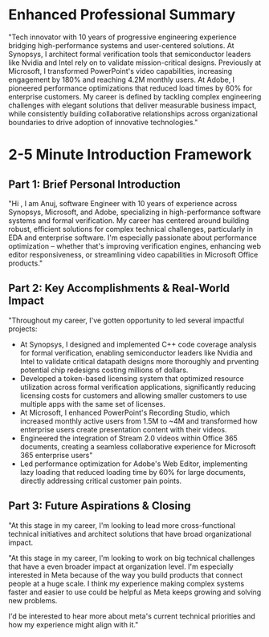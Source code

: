 # Enhanced Professional Summary

"Tech innovator with 10 years of progressive engineering experience bridging high-performance systems and user-centered solutions. At Synopsys, I architect formal verification tools that semiconductor leaders like Nvidia and Intel rely on to validate mission-critical designs. Previously at Microsoft, I transformed PowerPoint's video capabilities, increasing engagement by 180% and reaching 4.2M monthly users. At Adobe, I pioneered performance optimizations that reduced load times by 60% for enterprise customers. My career is defined by tackling complex engineering challenges with elegant solutions that deliver measurable business impact, while consistently building collaborative relationships across organizational boundaries to drive adoption of innovative technologies."

# 2-5 Minute Introduction Framework

## Part 1: Brief Personal Introduction

"Hi , I am Anuj, software Engineer with 10 years of experience across Synopsys, Microsoft, and Adobe, specializing in high-performance software systems and formal verification. My career has centered around building robust, efficient solutions for complex technical challenges, particularly in EDA and enterprise software. I'm especially passionate about performance optimization – whether that's improving verification engines, enhancing web editor responsiveness, or streamlining video capabilities in Microsoft Office products."

## Part 2: Key Accomplishments & Real-World Impact

"Throughout my career, I've gotten opportunity to led several impactful projects:

* At Synopsys, I designed and implemented C++ code coverage analysis for formal verification, enabling semiconductor leaders like Nvidia and Intel to validate critical datapath designs more thoroughly and prventing potential chip redesigns costing millions of dollars.
* Developed a token-based licensing system that optimized resource utilization across formal verification applications, significantly reducing licensing costs for customers and allowing smaller customers to use multiple apps with the same set of licenses.
* At Microsoft, I enhanced PowerPoint's Recording Studio, which increased monthly active users from 1.5M to ~4M and transformed how enterprise users create presentation content with their videos.
* Engineered the integration of Stream 2.0 videos within Office 365 documents, creating a seamless collaborative experience for Microsoft 365 enterprise users"
* Led performance optimization for Adobe's Web Editor, implementing lazy loading that reduced loading time by 60% for large documents, directly addressing critical customer pain points.

## Part 3: Future Aspirations & Closing

"At this stage in my career, I'm looking to lead more cross-functional technical initiatives and architect solutions that have broad organizational impact.

"At this stage in my career, I'm looking to work on big technical challenges that have a even broader impact at organization level. I'm especially interested in Meta because of the way you build products that connect people at a huge scale. I think my experience making complex systems faster and easier to use could be helpful as Meta keeps growing and solving new problems.

I'd be interested to hear more about meta's current technical priorities and how my experience might align with it."
